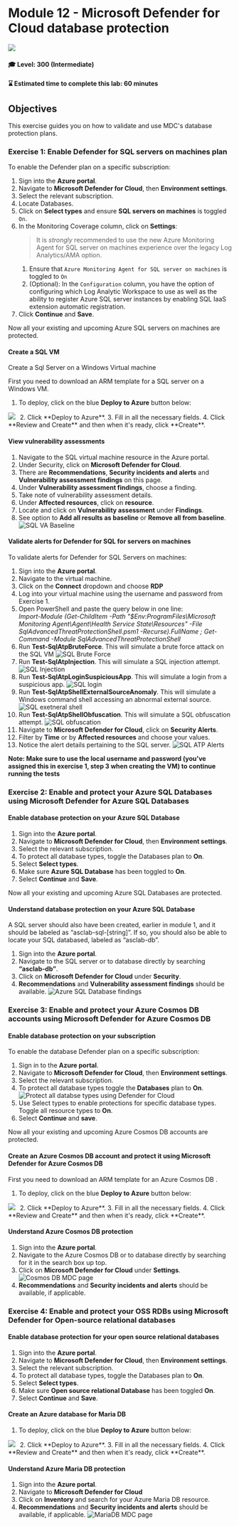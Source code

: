 # Module 12 - Microsoft Defender for Cloud database protection

<p align="left"><img src="../Images/asc-labs-advanced.gif?raw=true"></p>

#### 🎓 Level: 300 (Intermediate)
#### ⌛ Estimated time to complete this lab: 60 minutes

## Objectives
This exercise guides you on how to validate and use MDC's database protection plans.

### Exercise 1: Enable Defender for SQL servers on machines plan 

To enable the Defender plan on a specific subscription:
1.	Sign into the **Azure portal**.
2.	Navigate to **Microsoft Defender for Cloud**, then **Environment settings**.
3.	Select the relevant subscription.
4. Locate Databases. 
5.	Click on **Select types** and ensure **SQL servers on machines** is toggled `On`.
6.	In the Monitoring Coverage column, click on **Settings**:
    >It is *strongly* recommended to use the new Azure Monitoring Agent for SQL server on machines experience over the legacy Log Analytics/AMA option.
    1. Ensure that `Azure Monitoring Agent for SQL server on machines` is toggled to `On`  
    2. (Optional): In the `Configuration` column, you have the option of configuring which Log Analytic Workspace to use as well as the ability to register Azure SQL server instances by enabling SQL IaaS extension automatic registration.  
7. Click **Continue** and **Save**. 

Now all your existing and upcoming Azure SQL servers on machines are protected.


#### Create a SQL VM 
  Create a Sql Server on a Windows Virtual machine 

First you need to download an ARM template for a SQL server on a Windows VM. 
1.	To deploy, click on the blue **Deploy to Azure** button below:
<a href=" https://portal.azure.com/#create/Microsoft.Template/uri/https%3A%2F%2Fraw.githubusercontent.com%2FAzure%2Fazure-quickstart-templates%2Fmaster%2Fquickstarts%2Fmicrosoft.sqlvirtualmachine%2Fsql-vm-new-storage%2Fazuredeploy.json " target="_blank">
<img src="https://aka.ms/deploytoazurebutton"/></a>
  
2. Click **Deploy to Azure**.
3. Fill in all the necessary fields.
4. Click **Review and Create** and then when it's ready, click **Create**.

#### View vulnerability assessments
1.	Navigate to the SQL virtual machine resource in the Azure portal. 
2.	Under Security, click on **Microsoft Defender for Cloud**.
3.	There are **Recommendations**, **Security incidents and alerts** and **Vulnerability assessment findings** on this page. 
4.	Under **Vulnerability assessment findings**, choose a finding.  
5.	Take note of vulnerability assessment details.
6.	Under **Affected resources**, click on **resource**. 
7.	Locate and click on **Vulnerability assessment** under **Findings**.
8.	See option to **Add all results as baseline** or **Remove all from baseline**. 
![SQL VA Baseline](../Images/12sqlbaseline_yl.png)

#### Validate alerts for Defender for SQL for servers on machines
To validate alerts for Defender for SQL Servers on machines:
1.	Sign into the **Azure portal**.
2.	Navigate to the virtual machine.
3.	Click on the **Connect** dropdown and choose **RDP**
4.	Log into your virtual machine using the username and password from Exercise 1.
5.	Open PowerShell and paste the query below in one line:  
*Import-Module (Get-ChildItem -Path "$Env:ProgramFiles\Microsoft Monitoring Agent\Agent\Health Service State\Resources\" -File SqlAdvancedThreatProtectionShell.psm1 -Recurse).FullName ; Get-Command -Module SqlAdvancedThreatProtectionShell*
6. Run **Test-SqlAtpBruteForce**. This will simulate a brute force attack on the SQL VM
![SQL Brute Force](../Images/12test-sqlatpbruteforce_yl.png)
7. Run **Test-SqlAtpInjection**. This will simulate a SQL injection attempt. 
![SQL Injection](../Images/12test-sqlatpinjection_yl.png)
8. Run **Test-SqlAtpLoginSuspiciousApp**. This will simulate a login from a suspicious app. ![SQL login](../Images/12test-sqlatpsloginsuspiciousapp_yl.png)
9.	Run **Test-SqlAtpShellExternalSourceAnomaly**. This will simulate a Windows command shell accessing an abnormal external source.![SQL exetneral shell](../Images/12Test-SqlAtpShellExternalSourceAnomaly-yl.png)
10. Run **Test-SqlAtpShellObfuscation**. This will simulate a SQL obfuscation attempt.
![SQL obfuscation](../Images/12Test-SqlAtpShellObfuscation-yl.png)
11.	Navigate to **Microsoft Defender for Cloud**, click on **Security Alerts**.
12.	Filter by **Time** or by **Affected resources** and choose your values. 
13.	Notice the alert details pertaining to the SQL server. 
![SQL ATP Alerts](../Images/12sqlatpalerts-yl.png)

**Note: Make sure to use the local username and password (you've assigned this in exercise 1, step 3 when creating the VM) to continue running the tests**

### Exercise 2: Enable and protect your Azure SQL Databases using Microsoft Defender for Azure SQL Databases

#### Enable database protection on your Azure SQL Database

1.	Sign into the **Azure portal**.
2.	Navigate to **Microsoft Defender for Cloud**, then **Environment settings**.
3.	Select the relevant subscription.
4.	To protect all database types, toggle the Databases plan to **On**. 
5.	Select **Select types**.
6.	Make sure **Azure SQL Database** has been toggled to **On**. 
7.	Select **Continue** and **Save**.

Now all your existing and upcoming Azure SQL Databases are protected.


#### Understand database protection on your Azure SQL Database
A SQL server should also have been created, earlier in module 1, and it should be labeled as “asclab-sql-[string]”. If so, you should also be able to locate your SQL databased, labeled as “asclab-db”. 
1.	Sign into the **Azure portal**. 
2.	Navigate to the SQL server or to database directly by searching **“asclab-db”**. 
3.	Click on **Microsoft Defender for Cloud** under **Security**. 
4.	**Recommendations** and **Vulnerability assessment findings** should be available. 
![Azure SQL Database findings](../Images/12sqldatabaseRecsVAFindings-yl.png)

### Exercise 3: Enable and protect your Azure Cosmos DB accounts using Microsoft Defender for Azure Cosmos DB 

#### Enable database protection on your subscription

To enable the database Defender plan on a specific subscription:

1. Sign in to the **Azure portal**.
2. Navigate to **Microsoft Defender for Cloud**, then **Environment settings**.
3. Select the relevant subscription.
4. To protect all database types toggle the **Databases** plan to **On**.
 ![Protect all databse types using Defender for Cloud](../Images/database-types.png?raw=true)
5. Use Select types to enable protections for specific database types. Toggle all resource types to **On**.
6. Select **Continue** and **save**.

Now all your existing and upcoming Azure Cosmos DB accounts are protected.

#### Create an Azure Cosmos DB account and protect it using Microsoft Defender for Azure Cosmos DB 

First you need to download an ARM template for an Azure Cosmos DB
. 
1.	To deploy, click on the blue **Deploy to Azure** button below:
<a href=" https://portal.azure.com/#create/Microsoft.Template/uri/https%3A%2F%2Fraw.githubusercontent.com%2FAzure%2Fazure-quickstart-templates%2Fmaster%2Fquickstarts%2Fmicrosoft.documentdb%2Fcosmosdb-sql-autoscale%2Fazuredeploy.json" target="_blank">
<img src="https://aka.ms/deploytoazurebutton"/></a>
  
2.  Click **Deploy to Azure**.
3. Fill in all the necessary fields.
4. Click **Review and Create** and then when it's ready, click 
**Create**.

#### Understand Azure Cosmos DB protection

1. Sign into the **Azure portal**. 
2.	Navigate to the Azure Cosmos DB or to database directly by searching for it in the search box up top. 
3.	Click on **Microsoft Defender for Cloud** under **Settings**. 
![Cosmos DB MDC page](../Images/12cosmosdbRecsAlerts.png)
4.	**Recommendations** and **Security incidents and alerts** should be available, if applicable. 

### Exercise 4: Enable and protect your OSS RDBs using Microsoft Defender for Open-source relational databases

#### Enable database protection for your open source relational databases

1.	Sign into the **Azure portal**.
2.	Navigate to **Microsoft Defender for Cloud**, then **Environment settings**.
3.	Select the relevant subscription.
4.	To protect all database types, toggle the Databases plan to **On**. 
5.	Select **Select types**.
6.	Make sure **Open source relational Database** has been toggled **On**. 
7.	Select **Continue** and **Save**.

#### Create an Azure database for Maria DB

1.	To deploy, click on the blue **Deploy to Azure** button below:
<a href=" https://portal.azure.com/#create/Microsoft.Template/uri/https%3A%2F%2Fraw.githubusercontent.com%2FAzure%2Fazure-quickstart-templates%2Fmaster%2Fquickstarts%2Fmicrosoft.dbformariadb%2Fmanaged-mariadb-with-vnet%2Fazuredeploy.json " target="_blank">
<img src="https://aka.ms/deploytoazurebutton"/></a>
  
2.  Click **Deploy to Azure**.
3. Fill in all the necessary fields.
4. Click **Review and Create** and then when it's ready, click 
**Create**.

#### Understand Azure Maria DB protection

1. Sign into the **Azure portal**. 
2.	Navigate to **Microsoft Defender for Cloud**
3.	Click on **Inventory** and search for your Azure Maria DB resource. 
4.	**Recommendations** and **Security incidents and alerts** should be available, if applicable.
![MariaDB MDC page](../Images/12maraidbRecsAlerts-yl.png)





